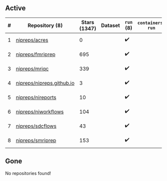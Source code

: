 ## Active
| # | Repository (8) | Stars (1347) | Dataset | `run` (8) | `containers-run` | Last Modified |
| --- | --- | --- | --- | --- | --- | --- |
| 1 | [nipreps/acres](https://github.com/nipreps/acres) | 0 |  | :heavy_check_mark: |  | 2025-10-01 14:14:42+00:00 |
| 2 | [nipreps/fmriprep](https://github.com/nipreps/fmriprep) | 695 |  | :heavy_check_mark: |  | 2025-10-07 00:52:55+00:00 |
| 3 | [nipreps/mriqc](https://github.com/nipreps/mriqc) | 339 |  | :heavy_check_mark: |  | 2025-09-08 09:18:54+00:00 |
| 4 | [nipreps/nipreps.github.io](https://github.com/nipreps/nipreps.github.io) | 3 |  | :heavy_check_mark: |  | 2025-10-06 03:03:18+00:00 |
| 5 | [nipreps/nireports](https://github.com/nipreps/nireports) | 10 |  | :heavy_check_mark: |  | 2025-10-13 21:42:53+00:00 |
| 6 | [nipreps/niworkflows](https://github.com/nipreps/niworkflows) | 104 |  | :heavy_check_mark: |  | 2025-10-06 23:19:11+00:00 |
| 7 | [nipreps/sdcflows](https://github.com/nipreps/sdcflows) | 43 |  | :heavy_check_mark: |  | 2025-10-06 22:39:30+00:00 |
| 8 | [nipreps/smriprep](https://github.com/nipreps/smriprep) | 153 |  | :heavy_check_mark: |  | 2025-10-13 21:43:05+00:00 |

## Gone
No repositories found!
